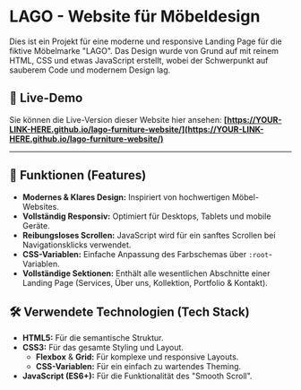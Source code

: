 # LAGO - Website für Möbeldesign

Dies ist ein Projekt für eine moderne und responsive Landing Page für die fiktive Möbelmarke "LAGO". Das Design wurde von Grund auf mit reinem HTML, CSS und etwas JavaScript erstellt, wobei der Schwerpunkt auf sauberem Code und modernem Design lag.

## 🚀 Live-Demo

Sie können die Live-Version dieser Website hier ansehen:
**[https://YOUR-LINK-HERE.github.io/lago-furniture-website/](https://YOUR-LINK-HERE.github.io/lago-furniture-website/)**

---

## 🌟 Funktionen (Features)

* **Modernes & Klares Design:** Inspiriert von hochwertigen Möbel-Websites.
* **Vollständig Responsiv:** Optimiert für Desktops, Tablets und mobile Geräte.
* **Reibungsloses Scrollen:** JavaScript wird für ein sanftes Scrollen bei Navigationsklicks verwendet.
* **CSS-Variablen:** Einfache Anpassung des Farbschemas über `:root`-Variablen.
* **Vollständige Sektionen:** Enthält alle wesentlichen Abschnitte einer Landing Page (Services, Über uns, Kollektion, Portfolio & Kontakt).

## 🛠️ Verwendete Technologien (Tech Stack)

* **HTML5:** Für die semantische Struktur.
* **CSS3:** Für das gesamte Styling und Layout.
    * **Flexbox** & **Grid:** Für komplexe und responsive Layouts.
    * **CSS-Variablen:** Für ein einfach zu wartendes Theming.
* **JavaScript (ES6+):** Für die Funktionalität des "Smooth Scroll".
